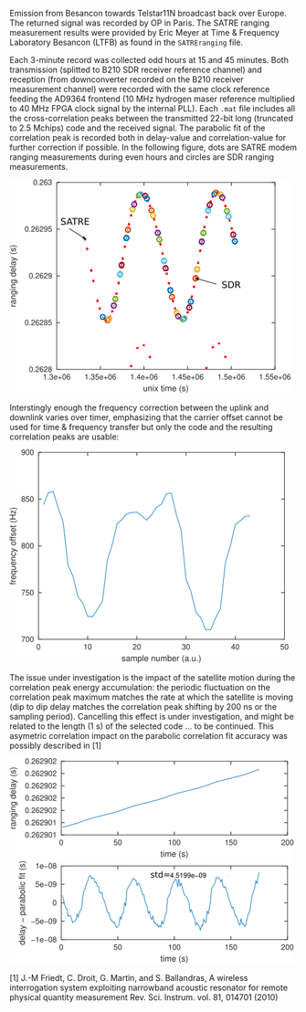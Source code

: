Emission from Besancon towards Telstar11N broadcast back over Europe. The
returned signal was recorded by OP in Paris. The SATRE ranging measurement
results were provided by Eric Meyer at Time & Frequency Laboratory Besancon (LTFB)
as found in the ``SATREranging`` file.

Each 3-minute record was collected odd hours at 15 and 45 minutes. Both transmission
(splitted to B210 SDR receiver reference channel) and reception (from downconverter 
recorded on the B210 receiver measurement channel) were recorded with the same clock
reference feeding the AD9364 frontend (10 MHz hydrogen maser reference multiplied
to 40 MHz FPGA clock signal by the internal PLL). Each ``.mat`` file includes all the
cross-correlation peaks between the transmitted 22-bit long (truncated to 2.5 Mchips) 
code and the received signal. The parabolic fit of the correlation peak is recorded
both in delay-value and correlation-value for further correction if possible. In the
following figure, dots are SATRE modem ranging measurements during even hours and
circles are SDR ranging measurements.

<img src="ranging_besancon.png">

Interstingly enough the frequency correction between the uplink and downlink varies
over timer, emphasizing that the carrier offset cannot be used for time & frequency
transfer but only the code and the resulting correlation peaks are usable:

<img src="frequency_offset.png">

The issue under investigation is the impact of the satellite motion during the
correlation peak energy accumulation: the periodic fluctuation on the correlation
peak maximum matches the rate at which the satellite is moving (dip to dip delay
matches the correlation peak shifting by 200 ns or the sampling period). Cancelling
this effect is under investigation, and might be related to the length (1 s) of
the selected code ... to be continued. This asymetric correlation impact on the
parabolic correlation fit accuracy was possibly described in [1]

<img src="parabolic_fit.png">

[1] J.-M Friedt, C. Droit, G. Martin, and S. Ballandras,
A wireless interrogation system exploiting narrowband acoustic resonator for remote physical quantity measurement
Rev. Sci. Instrum. vol. 81, 014701 (2010) 
